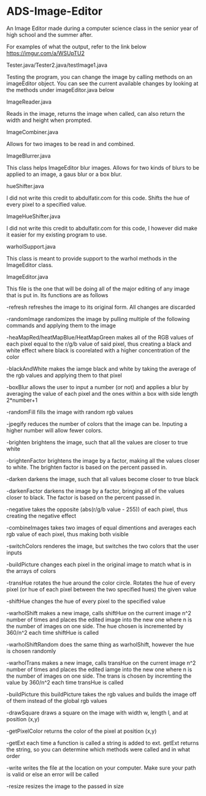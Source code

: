# ADS-Image-Editor
An Image Editor made during a computer science class in the senior year of high school and the summer after.  

For examples of what the output, refer to the link below
https://imgur.com/a/WSUpTU2

Tester.java/Tester2.java/testImage1.java

Testing the program, you can change the image by calling methods on an imageEditor object.  You can see the current available changes by looking at the methods under imageEditor.java below


ImageReader.java


Reads in the image, returns the image when called, can also return the width and height when prompted.


ImageCombiner.java

Allows for two images to be read in and combined.


ImageBlurrer.java

This class helps ImageEditor blur images.  Allows for two kinds of blurs to be applied to an image, a gaus blur or a box blur.


hueShifter.java

I did not write this credit to abdulfatir.com for this code.  Shifts the hue of every pixel to a specified value.


ImageHueShifter.java

I did not write this credit to abdulfatir.com for this code, I however did make it easier for my existing program to use.


warholSupport.java

This class is meant to provide support to the warhol methods in the ImageEditor class.


ImageEditor.java

This file is the one that will be doing all of the major editing of any image that is put in. Its functions are as follows

-refresh
    refreshes the image to its original form.  All changes are discarded

-randomImage
    randomizes the image by pulling multiple of the following commands and applying them to the image

-heaMapRed/heatMapBlue/HeatMapGreen
    makes all of the RGB values of each pixel equal to the r/g/b value of said pixel, thus creating a black and white effect where black is coorelated with a higher concentration of the color

-blackAndWhite
    makes the iamge black and white by taking the average of the rgb values and applying them to that pixel

-boxBlur
    allows the user to input a number (or not) and applies a blur by averaging the value of each pixel and the ones within a box with side length 2*number+1

-randomFill
    fills the image with random rgb values

-jpegify
    reduces the number of colors that the image can be.  Inputing a higher number will allow fewer colors.

-brighten
    brightens the image, such that all the values are closer to true white

-brightenFactor
    brightens the image by a factor, making all the values closer to white.  The brighten factor is based on the percent passed in.

-darken
    darkens the image, such that all values become closer to true black

-darkenFactor
    darkens the image by a factor, bringing all of the values closer to black.  The factor is based on the percent passed in.

-negative
    takes the opposite (abs(r/g/b value - 255)) of each pixel, thus creating the negative effect 

-combineImages
    takes two images of equal dimentions and averages each rgb value of each pixel, thus making both visible

-switchColors
    renderes the image, but switches the two colors that the user inputs

-buildPicture
    changes each pixel in the original image to match what is in the arrays of colors

-transHue
    rotates the hue around the color circle.  Rotates the hue of every pixel (or hue of each pixel between the two specified hues) the given value

-shiftHue
    changes the hue of every pixel to the specified value

-warholShift
    makes a new image, calls shiftHue on the current image n^2 number of times and places the edited image into the new one where n is the number of images on one side.  The hue chosen is incremented by 360/n^2 each time shiftHue is called

-warholShiftRandom
    does the same thing as warholShift, however the hue is chosen randomly

-warholTrans
    makes a new image, calls transHue on the current image n^2 number of times and places the edited iamge into the new one where n is the number of images on one side.  The trans is chosen by incremting the value by 360/n^2 each time transHue is called

-buildPicture
    this buildPicture takes the rgb values and builds the image off of them instead of the global rgb values

-drawSquare
    draws a square on the image with width w, length l, and at position (x,y)

-getPixelColor
    returns the color of the pixel at position (x,y)

-getExt
    each time a function is called a string is added to ext.  getExt returns the string, so you can determine which methods were called and in what order

-write
    writes the file at the location on your computer.  Make sure your path is valid or else an error will be called

-resize
    resizes the image to the passed in size
